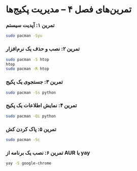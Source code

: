 # تمرین‌های فصل ۴ – مدیریت پکیج‌ها

### تمرین ۱: آپدیت سیستم
```bash
sudo pacman -Syu
```

### تمرین ۲: نصب و حذف یک نرم‌افزار
```bash
sudo pacman -S htop
htop
sudo pacman -R htop
```

### تمرین ۳: جستجوی یک پکیج
```bash
sudo pacman -Ss python
```

### تمرین ۴: نمایش اطلاعات یک پکیج
```bash
sudo pacman -Qi python
```

### تمرین ۵: پاک کردن کش
```bash
sudo pacman -Sc
```

### تمرین ۶: نصب یک برنامه از AUR با yay
```bash
yay -S google-chrome
```

